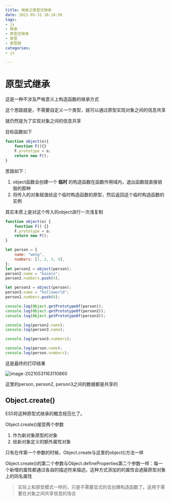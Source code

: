 ```yaml
---
title: 继承之原型式继承
date: 2021-05-31 16:18:56
tags:
- js
- 继承
- 原型式继承
- 原型
- 原型链
categories:
- js

---
```


# 原型式继承

这是一种不涉及严格意义上构造函数的继承方式

这个思路就是，不需要自定义一个类型，就可以通过原型实现对象之间的信息共享

就仍然是为了实现对象之间的信息共享

目标函数如下

```js
function object(o){
    function F(){}
    F.prototype = o;
    return new F();
}
```

思路如下：

1. object函数会创建一个 **临时** 的构造函数在函数作用域内，退出函数就直接销毁的那种
2. 将传入的对象赋值给这个临时构造函数的原型，然后返回这个临时构造函数的实例

其实本质上是对这个传入的object进行一次浅复制

```js
function object(o) {
    function F() {}
    F.prototype = o;
    return new F();
}

let person = {
    name: "weng",
    numbers: [1, 2, 3, 4],
};
let person2 = object(person);
person2.name = "kaimin";
person2.numbers.push(5);

let person3 = object(person);
person3.name = "helloworld";
person2.numbers.push(6);

console.log(Object.getPrototypeOf(person));
console.log(Object.getPrototypeOf(person2));
console.log(Object.getPrototypeOf(person3));

console.log(person2.name);
console.log(person3.name);

console.log(person3.numbers);

console.log(person.name);
console.log(person.numbers);

```

这是最终的打印结果

![image-20210531163110860](image-20210531163110860.png)



这里的person, person2, person3之间的数据都是共享的

## Object.create()

ES5将这种原型式继承的概念规范化了。

Object.create()接受两个参数

1. 作为新对象原型的对象
2. 给新对象定义的额外属性对象

只有在传第一个参数的时候，Object.create与这里的object()方法一样



Object.create()的第二个参数与Object.defineProperties第二个参数一样：每一个新增的属性都通过各自的描述符来描述。这种方式添加的的属性会遮蔽原型对象上的同名属性



> 实际上和原型模式一样的，只是不需要显式的去创建构造函数了。适用于需要在对象之间共享信息的场合